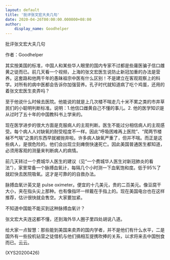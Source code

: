 ```yaml
---
layout: default
title: '批评张文宏大夫几句'
date: 2020-04-26T00:00:00.000000+08:00
author:
    display_name: Goodhelper
---
```


批评张文宏大夫几句

作者：Goodhelper

其实按美国的标准，中国人和某些华人眼里的国内专家不过都是些庸医骗子信口雌黄之徒而已。前几天看一个视频，上海的张文宏医生说防止新冠加重的办法是营养。这套路和他两千年的愚昧祖宗中医有什么区别！不是建立在客观观察上的科学。对所有的病中医都会告诉你加强营养。孔子时代就知道病了吃个鸡蛋，还用的着张文宏医生卖弄吗？

至于他说什么时候去医院。他能说的就是上几次楼不喘走几十米不累之类的市井草民们的小聪明判断标准。说明：1.他信口雌黄自己不懂的事儿。2. 他的医学知识是从过时了五十年的中国教科书上学来的。

现在医学进步的很大方面是克服病人的主观判断。医生不能过分相信病人的主观感受。每个病人人对缺氧的耐受程度不一样。因此“呼吸困难再上医院”、“爬两节楼梯不气喘”之类的东西早就被抛弃啦。许多病人缺氧严重了，但并不喘。而正是这些病人，是很危险的。他们会出现立刻瘫倒快速死亡。因此美国普通医生都知道，必须用客观的测量来判断病人的病情。

前几天转过一个费城华人医生的建议（见“一个费城华人医生对新冠肺炎的看法”），家里常备一个脉搏血氧计，每隔几个小时测一下血氧饱和度。低于95%了就赶快去医院吸氧。这才是可靠的的自救办法。

脉搏血氧计英文是 pulse oximeter。便宜的十几美元，贵的二百美元。像豆腐干大小，夹在指头尖上那种。也有像指环一样戴在手指上的。现在美国电台也在这样推荐，估计很快就会售空。大家要加紧。

不知道中国能不能买到这种脉搏血氧计？

张文宏大夫连这都不懂，还到海外华人圈子里四处胡说八道。

给大家一点智慧：那些能到美国来卖弄的国内学者，并不是他们有什么水平，二是国外有一些投机钻营之徒借机与他们搞相互提携吹捧的关系，以求将来去中国刨食而已。云云。

(XYS20200426)

